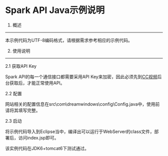 Spark API Java示例说明
===================

1. 概述
--------

本示例代码为UTF-8编码格式，请根据需求参考相应的示例代码。


2. 使用说明
--------

2.1 获取API Key

Spark API的每一个通信接口都需要采用API Key来加密，因此必须先到<a href="http://www.bokecc.com">CC视频</a>后台获取后，才能正常使用API。

2.2 配置

网站相关的配置信息在src\com\dreamwindows\config\Config.java中，使用前请将其填写完整。

2.3 启动

将示例代码导入到Eclipse当中，编译出可以运行于WebServer的class文件，部署后，访问index.jsp即可。

该实例代码在JDK6+tomcat6下测试通过。

